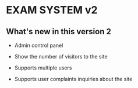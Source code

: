 # EXAM SYSTEM v2

## What's new in this version 2

+ Admin control panel

+ Show the number of visitors to the site

+ Supports multiple users

+ Supports user complaints inquiries about the site
